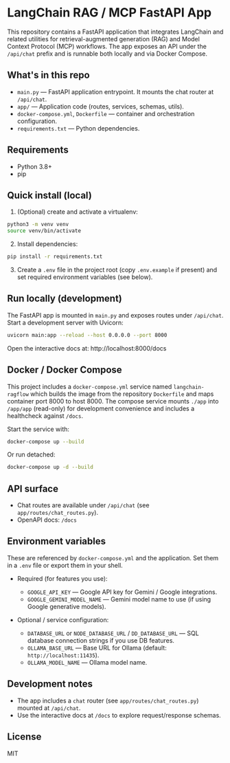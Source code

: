 # LangChain RAG / MCP FastAPI App

This repository contains a FastAPI application that integrates LangChain and related utilities for retrieval-augmented generation (RAG) and Model Context Protocol (MCP) workflows. The app exposes an API under the `/api/chat` prefix and is runnable both locally and via Docker Compose.

## What's in this repo
- `main.py` — FastAPI application entrypoint. It mounts the chat router at `/api/chat`.
- `app/` — Application code (routes, services, schemas, utils).
- `docker-compose.yml`, `Dockerfile` — container and orchestration configuration.
- `requirements.txt` — Python dependencies.

## Requirements
- Python 3.8+
- pip

## Quick install (local)
1. (Optional) create and activate a virtualenv:
```bash
python3 -m venv venv
source venv/bin/activate
```
2. Install dependencies:
```bash
pip install -r requirements.txt
```

3. Create a `.env` file in the project root (copy `.env.example` if present) and set required environment variables (see below).

## Run locally (development)
The FastAPI app is mounted in `main.py` and exposes routes under `/api/chat`. Start a development server with Uvicorn:
```bash
uvicorn main:app --reload --host 0.0.0.0 --port 8000
```
Open the interactive docs at: http://localhost:8000/docs

## Docker / Docker Compose
This project includes a `docker-compose.yml` service named `langchain-ragflow` which builds the image from the repository `Dockerfile` and maps container port 8000 to host 8000. The compose service mounts `./app` into `/app/app` (read-only) for development convenience and includes a healthcheck against `/docs`.

Start the service with:
```bash
docker-compose up --build
```

Or run detached:
```bash
docker-compose up -d --build
```

## API surface
- Chat routes are available under `/api/chat` (see `app/routes/chat_routes.py`).
- OpenAPI docs: `/docs`

## Environment variables
These are referenced by `docker-compose.yml` and the application. Set them in a `.env` file or export them in your shell.

- Required (for features you use):
  - `GOOGLE_API_KEY` — Google API key for Gemini / Google integrations.
  - `GOOGLE_GEMINI_MODEL_NAME` — Gemini model name to use (if using Google generative models).

- Optional / service configuration:
  - `DATABASE_URL` or `NODE_DATABASE_URL` / `DD_DATABASE_URL` — SQL database connection strings if you use DB features.
  - `OLLAMA_BASE_URL` — Base URL for Ollama (default: `http://localhost:11435`).
  - `OLLAMA_MODEL_NAME` — Ollama model name.

## Development notes
- The app includes a `chat` router (see `app/routes/chat_routes.py`) mounted at `/api/chat`.
- Use the interactive docs at `/docs` to explore request/response schemas.

## License
MIT
